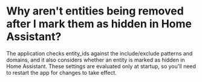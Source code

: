 # Why aren't entities being removed after I mark them as hidden in Home Assistant?

The application checks entity_ids against the include/exclude patterns and domains, and it also considers whether an
entity is marked as hidden in Home Assistant. These settings are evaluated only at startup, so you'll need to restart
the app for changes to take effect.
